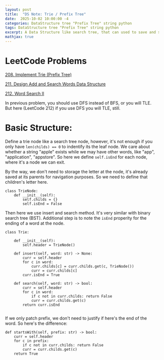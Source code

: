```yaml
---
layout: post
title:  "DS Note: Trie / Prefix Tree"
date:  2025-10-02 10:00:00 -4
categories: DataStructure tree "Prefix Tree" string python
tags: DataStructure tree "Prefix Tree" string python
excerpt: A Data Structure like search tree, that can used to save and search string.
mathjax: true
---
```


# LeetCode Problems

[208. Implement Trie (Prefix Tree)](https://leetcode.com/problems/implement-trie-prefix-tree)

[211. Design Add and Search Words Data Structure](https://leetcode.com/problems/design-add-and-search-words-data-structure)

[212. Word Search II](https://leetcode.com/problems/word-search-ii)

In previous problem, you should use DFS instead of BFS, or you will TLE. But here (LeetCode 212) if you use DFS you will TLE, still.

# Basic Structure:

Define a trie node like a search tree node, however, it's not enough if you only have ```len(childs) == 0``` to indentify its the leaf node. We care about whether a string "apple" exists while we may have other words, like "app", "application", "appstore". So here we define ```self.isEnd``` for each node, where it's a node we can exit.

By the way, we don't need to storage the letter at the node, it's already saved at its parents for navigation purposes. So we need to define that children's letter here.

```
class TrieNode:
    def __init__(self):
        self.childs = {}
        self.isEnd = False
```

Then here we use insert and search method. It's very similar with binary search tree (BST). Additional step is to note the ```isEnd``` properity for the ending of a word at the node.


```
class Trie:

    def __init__(self):
        self.header = TrieNode()

    def insert(self, word: str) -> None:
        curr = self.header
        for c in word:
            curr.childs[c] = curr.childs.get(c, TrieNode())
            curr = curr.childs[c]
        curr.isEnd = True

    def search(self, word: str) -> bool:
        curr = self.header
        for c in word:
            if c not in curr.childs: return False
            curr = curr.childs.get(c)
        return curr.isEnd
        
```

If we only patch prefix, we don't need to justify if here's the end of the word. So here's the difference:

```
def startsWith(self, prefix: str) -> bool:
    curr = self.header
    for c in prefix:
        if c not in curr.childs: return False
        curr = curr.childs.get(c)
    return True
```